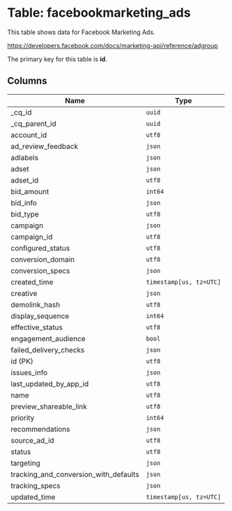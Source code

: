 # Table: facebookmarketing_ads

This table shows data for Facebook Marketing Ads.

https://developers.facebook.com/docs/marketing-api/reference/adgroup

The primary key for this table is **id**.

## Columns

| Name          | Type          |
| ------------- | ------------- |
|_cq_id|`uuid`|
|_cq_parent_id|`uuid`|
|account_id|`utf8`|
|ad_review_feedback|`json`|
|adlabels|`json`|
|adset|`json`|
|adset_id|`utf8`|
|bid_amount|`int64`|
|bid_info|`json`|
|bid_type|`utf8`|
|campaign|`json`|
|campaign_id|`utf8`|
|configured_status|`utf8`|
|conversion_domain|`utf8`|
|conversion_specs|`json`|
|created_time|`timestamp[us, tz=UTC]`|
|creative|`json`|
|demolink_hash|`utf8`|
|display_sequence|`int64`|
|effective_status|`utf8`|
|engagement_audience|`bool`|
|failed_delivery_checks|`json`|
|id (PK)|`utf8`|
|issues_info|`json`|
|last_updated_by_app_id|`utf8`|
|name|`utf8`|
|preview_shareable_link|`utf8`|
|priority|`int64`|
|recommendations|`json`|
|source_ad_id|`utf8`|
|status|`utf8`|
|targeting|`json`|
|tracking_and_conversion_with_defaults|`json`|
|tracking_specs|`json`|
|updated_time|`timestamp[us, tz=UTC]`|